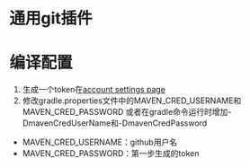 # 通用git插件

# 编译配置
1. 生成一个token在[account settings page](https://github.com/settings/tokens)
2. 修改gradle.properties文件中的MAVEN_CRED_USERNAME和MAVEN_CRED_PASSWORD
或者在gradle命令运行时增加-DmavenCredUserName和-DmavenCredPassword
- MAVEN_CRED_USERNAME：github用户名
- MAVEN_CRED_PASSWORD：第一步生成的token